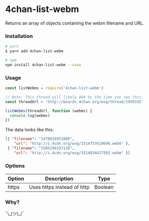 # 4chan-list-webm

Returns an array of objects containing the webm filename and URL.


### Installation

```bash
# yarn
$ yarn add 4chan-list-webm

# npm
npm install 4chan-list-webm --save
```


### Usage


```js
const listWebms = require('4chan-list-webm')

// Note: This thread will likely 404 by the time you see this
const threadUrl = 'http://boards.4chan.org/wsg/thread/1959335'

listWebms(threadUrl, function (webms) {
  console.log(webms)
})
```

The data looks like this:
```json
[{ "filename": "1478018951860",
    "url": "http://i.4cdn.org/wsg/1514757619690.webm" },
 { "filename": "1505294337138",
    "url": "http://i.4cdn.org/wsg/1514834417503.webm" }]
```


### Options

| Option  | Description                | Type    |
|---------|----------------------------|---------|
| https   | Uses https instead of http | Boolean |



### Why? 

¯\\\_(ツ)\_/¯
